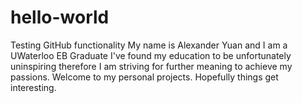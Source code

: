 # hello-world
Testing GitHub functionality
My name is Alexander Yuan and I am a UWaterloo EB Graduate
I've found my education to be unfortunately uninspiring therefore I am striving for further meaning to achieve my passions.
Welcome to my personal projects. Hopefully things get interesting.

